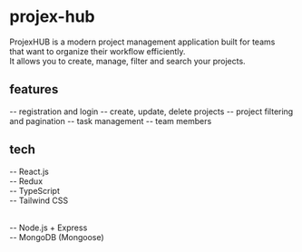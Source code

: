 # projex-hub

ProjexHUB is a modern project management application built for teams <br />
that want to organize their workflow efficiently. <br />
It allows you to create, manage, filter and search your projects. <br />

## features

-- registration and login
-- create, update, delete projects
-- project filtering and pagination
-- task management
-- team members

## tech

-- React.js <br />
-- Redux <br />
-- TypeScript <br />
-- Tailwind CSS <br /><br />

-- Node.js + Express <br />
-- MongoDB (Mongoose) <br />

